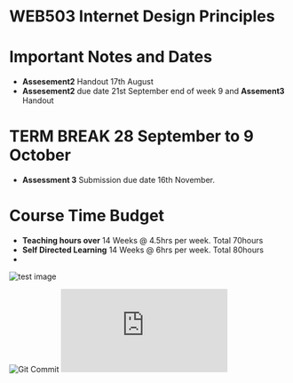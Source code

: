 # WEB503 Internet Design Principles

# Important Notes and Dates



* **Assesement2**  Handout 17th August
* **Assesement2**  due date 21st September end of week 9 and **Assement3**  Handout



# TERM BREAK 28 September to 9 October



* **Assessment 3** Submission due date 16th November.



# Course Time Budget



* **Teaching hours over** 		14 Weeks @ 4.5hrs per week. Total 70hours
* **Self Directed Learning**	 14 Weeks @ 6hrs per week. Total 80hours
* 

![test image](https://github.com/DaevRo/WEB503-David-Rowe/blob/master/parkrada-panyarudeeporn-s-13557788.jpg)

![Git Commit](https://github.com/DaevRo/WEB503-David-Rowe/blob/master/Gitcommit.png)
![Git Commit HTML](https://github.com/DaevRo/WEB503-David-Rowe/blob/master/gitcommit.html)

